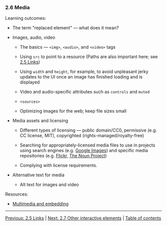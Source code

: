 ### 2.6 Media

Learning outcomes:

- The term "replaced element" — what does it mean?

- Images, audio, video

  - The basics — `<img>`, `<audio>`, and `<video>` tags

  - Using `src` to point to a resource (Paths are also important here; see [2.5 Links](./2-5-links.md))

  - Using `width` and `height`, for example, to avoid unpleasant jerky updates to the UI once an image has finished loading and is displayed

  - Video and audio-specific attributes such as `controls` and `muted`

  - `<sources>`

  - Optimizing images for the web; keep file sizes small

- Media assets and licensing

  - Different types of licensing — public domain/CC0, permissive (e.g. CC license, MIT), copyrighted (rights-managed/royalty-free)

  - Searching for appropriately-licensed media files to use in projects using search engines (e.g. [Google Images](https://images.google.co.uk/)) and specific media repositories (e.g. [Flickr,](https://www.flickr.com/) [The Noun Project](https://thenounproject.com/))

  - Complying with license requirements.

- Alternative text for media

  - Alt text for images and video

Resources:

- [Multimedia and embedding](https://developer.mozilla.org/en-US/docs/Learn/HTML/Multimedia_and_embedding)

---

[Previous: 2.5 Links](/curriculum/2-core/1-web-standards-and-html/2-5-links.md) | [Next: 2.7 Other interactive elements](/curriculum/2-core/1-web-standards-and-html/2-7-other-interactive-elements.md) | [Table of contents](/TOC.md)
